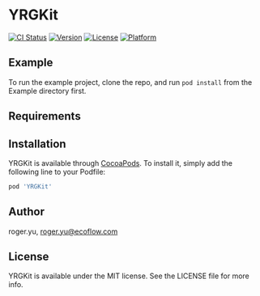 # YRGKit

[![CI Status](https://img.shields.io/travis/roger.yu/YRGKit.svg?style=flat)](https://travis-ci.org/roger.yu/YRGKit)
[![Version](https://img.shields.io/cocoapods/v/YRGKit.svg?style=flat)](https://cocoapods.org/pods/YRGKit)
[![License](https://img.shields.io/cocoapods/l/YRGKit.svg?style=flat)](https://cocoapods.org/pods/YRGKit)
[![Platform](https://img.shields.io/cocoapods/p/YRGKit.svg?style=flat)](https://cocoapods.org/pods/YRGKit)

## Example

To run the example project, clone the repo, and run `pod install` from the Example directory first.

## Requirements

## Installation

YRGKit is available through [CocoaPods](https://cocoapods.org). To install
it, simply add the following line to your Podfile:

```ruby
pod 'YRGKit'
```

## Author

roger.yu, roger.yu@ecoflow.com

## License

YRGKit is available under the MIT license. See the LICENSE file for more info.
